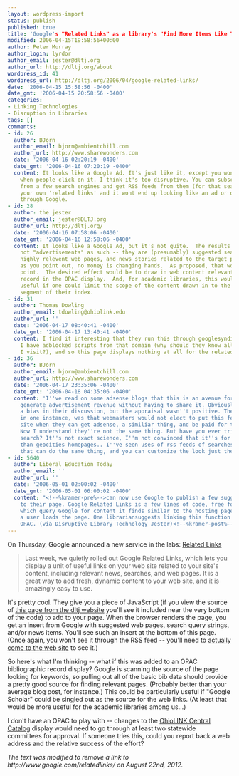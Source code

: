 ```yaml
---
layout: wordpress-import
status: publish
published: true
title: 'Google's "Related Links" as a library's "Find More Items Like This"?'
modified: 2006-04-15T19:58:56+00:00
author: Peter Murray
author_login: lyrdor
author_email: jester@dltj.org
author_url: http://dltj.org/about
wordpress_id: 41
wordpress_url: http://dltj.org/2006/04/google-related-links/
date: '2006-04-15 15:58:56 -0400'
date_gmt: '2006-04-15 20:58:56 -0400'
categories:
- Linking Technologies
- Disruption in Libraries
tags: []
comments:
- id: 26
  author: BJorn
  author_email: bjorn@ambientchill.com
  author_url: http://www.sharewonders.com
  date: '2006-04-16 02:20:19 -0400'
  date_gmt: '2006-04-16 07:20:19 -0400'
  content: It looks like a Google Ad. It's just like it, except you wont get any money
    when people click on it. I think it's too disruptive. You can subscribe to searches
    from a few search engines and get RSS feeds from them (for that search) and create
    your own 'related links' and it wont end up looking like an ad or drive traffic
    through Google.
- id: 28
  author: the jester
  author_email: jester@DLTJ.org
  author_url: http://dltj.org/
  date: '2006-04-16 07:58:06 -0400'
  date_gmt: '2006-04-16 12:58:06 -0400'
  content: It looks like a Google Ad, but it's not quite.  The results displayed are
    not "advertisements" as such -- they are (presumably) suggested search strings,
    highly relevent web pages, and news stories related to the target page.  And,
    as you point out, no money is changing hands.  As proposed, that wouldn't be the
    point.  The desired effect would be to draw in web content relevant to the bibliographic
    record in the OPAC display.  And, for academic libraries, this would be particularly
    useful if one could limit the scope of the content drawn in to the "Google Scholar"
    segment of their index.
- id: 31
  author: Thomas Dowling
  author_email: tdowling@ohiolink.edu
  author_url: ''
  date: '2006-04-17 08:40:41 -0400'
  date_gmt: '2006-04-17 13:40:41 -0400'
  content: I find it interesting that they run this through googlesyndication.com.
    I have adblocked scripts from that domain (why should they know all the sites
    I visit?), and so this page displays nothing at all for the related links.
- id: 36
  author: BJorn
  author_email: bjorn@ambientchill.com
  author_url: http://www.sharewonders.com
  date: '2006-04-17 23:35:06 -0400'
  date_gmt: '2006-04-18 04:35:06 -0400'
  content: 'I''ve read on some adsense blogs that this is an avenue for Google to
    generate advertisement revenue without having to share it. Obviously there was
    a bias in their discussion, but the appraisal wasn''t positive. The conclusion,
    in one instance, was that webmasters would not elect to put this feature on their
    site when they can get adsense, a similiar thing, and be paid for the clicks.
    Now I understand they''re not the same thing. But have you ever tried a related:
    search? It''s not exact science, I''m not convinced that it''s for anything other
    than geocities homepages.. I''ve seen uses of rss feeds of searches, however,
    that can do the same thing, and you can customize the look just the way you want.'
- id: 5640
  author: Liberal Education Today
  author_email: ''
  author_url: ''
  date: '2006-05-01 02:00:02 -0400'
  date_gmt: '2006-05-01 06:00:02 -0400'
  content: "<!--%kramer-pre%-->can now use Google to publish a few suggested links
    to their page. Google Related Links is a few lines of code, free for the download,
    which query Google for content it finds similar to the hosting page each time
    a user loads the page. One librariansuggests linking this function to a library's
    OPAC. (via Disruptive Library Technology Jester)<!--%kramer-post%-->"
---
```

<p>On Thursday, Google announced a new service in the labs: <a href="http://google-code-updates.blogspot.com/2006/04/google-related-links.html" title="The Google Code Blog: Google Related Links">Related Links</a></p>
<blockquote><p>
Last week, we quietly rolled out <span class="removed_link" title="http://www.google.com/relatedlinks/">Google Related Links</span>, which lets you display a unit of useful links on your web site related to your site's content, including relevant news, searches, and web pages. It is a great way to add fresh, dynamic content to your web site, and it is amazingly easy to use.
</p></blockquote>
<p>It's pretty cool.  They give you a piece of JavaScript (if you view the source of <a href="/article/google-related-links">this page from the dltj website</a> you'll see it included near the very bottom of the code) to add to your page.  When the browser renders the page, you get an insert from Google with suggested web pages, search query strings, and/or news items.  You'll see such an insert at the bottom of this page.  (Once again, you won't see it through the RSS feed -- you'll need to <a href="/article/google-related-links">actually come to the web site</a> to see it.)</p>
<p>So here's what I'm thinking -- what if this was added to an OPAC bibliographic record display?  Google is scanning the source of the page looking for keywords, so pulling out all of the basic bib data should provide a pretty good source for finding relevant pages.  (Probably better than your average blog post, for instance.)  This could be particularly useful if "Google Scholar" could be singled out as the source for the web links.  (At least that would be more useful for the academic libraries among us...)</p>
<p>I don't have an OPAC to play with -- changes to the <a href="http://olc1.ohiolink.edu/" title="OhioLINK Library Catalog">OhioLINK Central Catalog</a> display would need to go through at least two statewide committees for approval.  If someone tries this, could you report back a web address and the relative success of the effort?
<p style="padding:0;margin:0;font-style:italic;" class="removed_link">The text was modified to remove a link to http://www.google.com/relatedlinks/ on August 22nd, 2012.</p>
